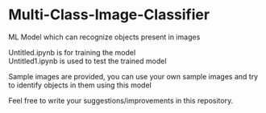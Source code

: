 # Multi-Class-Image-Classifier
ML Model which can recognize objects present in images

Untitled.ipynb is for training the model<br>
Untitled1.ipynb is used to test the trained model

Sample images are provided, you can use your own sample images and try to identify objects in them using this model

Feel free to write your suggestions/improvements in this repository.

